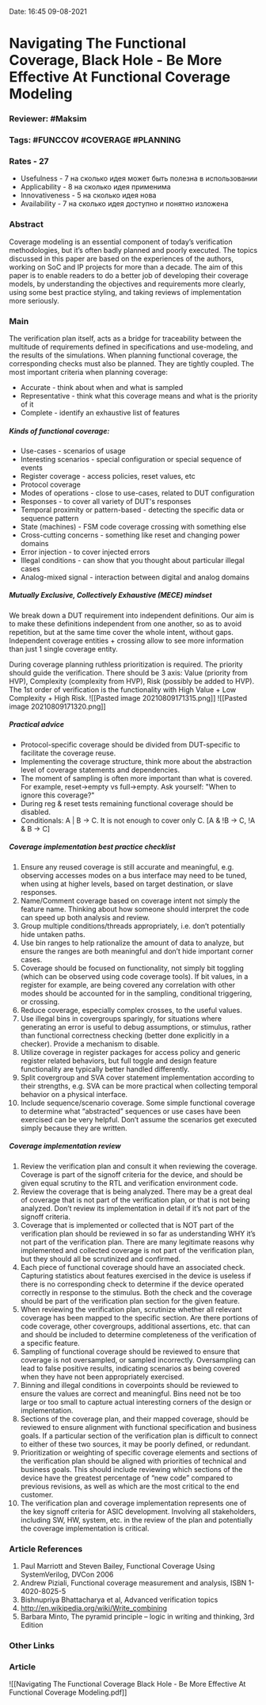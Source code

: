 Date: 16:45 09-08-2021

# Navigating The Functional Coverage, Black Hole - Be More Effective At Functional Coverage Modeling

### Reviewer: #Maksim 

### Tags: #FUNCCOV #COVERAGE #PLANNING

### Rates - 27
- Usefulness - 7 на сколько идея может быть полезна в использовании
- Applicability - 8 на сколько идея применима
- Innovativeness - 5 на сколько идея нова
- Availability - 7 на сколько идея доступно и понятно изложена

### Abstract
Coverage modeling is an essential component of today’s verification methodologies, but it’s often
badly planned and poorly executed. The topics discussed in this paper are based on the experiences of the authors, working on SoC and IP projects for more than a decade. The aim of this paper is to enable readers to do a better job of developing their coverage models, by understanding the objectives and requirements more clearly, using some best practice styling, and taking reviews of implementation more seriously.

### Main
The verification plan itself, acts as a bridge for traceability between the multitude of requirements defined in specifications and use-modeling, and the results of the simulations.
When planning functional coverage, the corresponding checks must also be planned. They are
tightly coupled.
The most important criteria when planning coverage:
* Accurate - think about when and what is sampled
* Representative - think what this coverage means and what is the priority of it
* Complete - identify an exhaustive list of features 

##### Kinds of functional coverage:
* Use-cases - scenarios of usage
* Interesting scenarios - special configuration or special sequence of events
* Register coverage - access policies, reset values, etc
* Protocol coverage
* Modes of operations - close to use-cases, related to DUT configuration
* Responses - to cover all variety of DUT's responses
* Temporal proximity or pattern-based - detecting the specific data or sequence pattern
* State (machines) - FSM code coverage crossing with something else
* Cross-cutting concerns - something like reset and changing power domains
* Error injection - to cover injected errors
* Illegal conditions - can show that you thought about particular illegal cases
* Analog-mixed signal - interaction between digital and analog domains

##### Mutually Exclusive, Collectively Exhaustive (MECE) mindset
We break down a DUT requirement into independent definitions. Our aim is to make these definitions independent from one another, so as to avoid repetition, but at the same time cover the whole intent, without gaps. Independent coverage entities + crossing allow to see more information than just 1 single coverage entity.

During coverage planning ruthless prioritization is required. The priority should guide the verification. There should be 3 axis: Value (priority from HVP), Complexity (complexity from HVP), Risk (possibly be added to HVP). The 1st order of verification is the functionality with High Value + Low Complexity + High Risk.
![[Pasted image 20210809171315.png]]
![[Pasted image 20210809171320.png]]

##### Practical advice
* Protocol-specific coverage should be divided from DUT-specific to facilitate the coverage reuse.
* Implementing the coverage structure, think more about the abstraction level of coverage statements and dependencies. 
* The moment of sampling is often more important than what is covered. For example, reset->empty vs full->empty. Ask yourself: "When to ignore this coverage?" 
*  During reg & reset tests remaining functional coverage should be disabled.
*  Conditionals: A | B -> C. It is not enough to cover only C. [A & !B -> C, !A & B -> C] 

##### Coverage implementation best practice checklist
1. Ensure any reused coverage is still accurate and meaningful, e.g. observing accesses modes on a bus interface may need to be tuned, when using at higher levels, based on target destination, or slave responses.
2. Name/Comment coverage based on coverage intent not simply the feature name. Thinking about how someone should interpret the code can speed up both analysis and review.
3. Group multiple conditions/threads appropriately, i.e. don’t potentially hide untaken paths.
4. Use bin ranges to help rationalize the amount of data to analyze, but ensure the ranges are both meaningful and don’t hide important corner cases.
5. Coverage should be focused on functionality, not simply bit toggling (which can be observed using code coverage tools). If bit values, in a register for example, are being covered any correlation with other modes should be accounted for in the sampling, conditional triggering, or crossing.
6. Reduce coverage, especially complex crosses, to the useful values.
7. Use illegal bins in covergroups sparingly, for situations where generating an error is useful to debug assumptions, or stimulus, rather than functional correctness checking (better done explicitly in a checker). Provide a mechanism to disable.
8. Utilize coverage in register packages for access policy and generic register related behaviors, but full toggle and design feature functionality are typically better handled differently.
9. Split covergroup and SVA cover statement implementation according to their strengths, e.g. SVA can be more practical when collecting temporal behavior on a physical interface.
10. Include sequence/scenario coverage. Some simple functional coverage to determine what “abstracted” sequences or use cases have been exercised can be very helpful. Don’t assume the scenarios get executed simply because they are written.

##### Coverage implementation review
   1. Review the verification plan and consult it when reviewing the coverage. Coverage is part of the   signoff criteria for the device, and should be given equal scrutiny to the RTL and verification   environment code.  
   2. Review the coverage that is being analyzed. There may be a great deal of coverage that is not part   of the verification plan, or that is not being analyzed. Don’t review its implementation in detail if it’s not part of the signoff criteria.
   3. Coverage that is implemented or collected that is NOT part of the verification plan should be   reviewed in so far as understanding WHY it’s not part of the verification plan. There are many  legitimate reasons why implemented and collected coverage is not part of the verification plan, but they should all be scrutinized and confirmed.
   4. Each piece of functional coverage should have an associated check. Capturing statistics about features exercised in the device is useless if there is no corresponding check to determine if the device operated correctly in response to the stimulus. Both the check and the coverage should be part of the verification plan section for the given feature.
   5. When reviewing the verification plan, scrutinize whether all relevant coverage has been mapped to the specific section. Are there portions of code coverage, other covergroups, additional assertions, etc. that can and should be included to determine completeness of the verification of a specific feature.
   6. Sampling of functional coverage should be reviewed to ensure that coverage is not oversampled, or sampled incorrectly. Oversampling can lead to false positive results, indicating scenarios as being covered when they have not been appropriately exercised.
   7. Binning and illegal conditions in coverpoints should be reviewed to ensure the values are correct and meaningful. Bins need not be too large or too small to capture actual interesting corners of the design or implementation.
   8. Sections of the coverage plan, and their mapped coverage, should be reviewed to ensure alignment with functional specification and business goals. If a particular section of the verification plan is difficult to connect to either of these two sources, it may be poorly defined, or redundant.
   9. Prioritization or weighting of specific coverage elements and sections of the verification plan  should be aligned with priorities of technical and business goals. This should include reviewing which sections of the device have the greatest percentage of “new code” compared to previous revisions, as well as which are the most critical to the end customer.
   10. The verification plan and coverage implementation represents one of the key signoff criteria for ASIC development. Involving all stakeholders, including SW, HW, system, etc. in the review of the plan and potentially the coverage implementation is critical.


### Article References
1. Paul Marriott and Steven Bailey, Functional Coverage Using SystemVerilog, DVCon 2006
2. Andrew Piziali, Functional coverage measurement and analysis, ISBN 1-4020-8025-5
3. Bishnupriya Bhattacharya et al, Advanced verification topics
4. http://en.wikipedia.org/wiki/Write_combining
5. Barbara Minto, The pyramid principle – logic in writing and thinking, 3rd Edition

### Other Links

### Article
![[Navigating The Functional Coverage Black Hole - Be More Effective At Functional Coverage Modeling.pdf]]